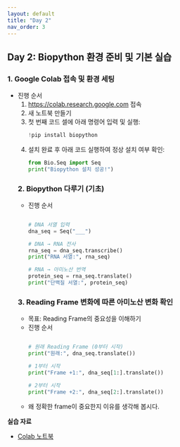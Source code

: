 ```yaml
---
layout: default
title: "Day 2"
nav_order: 3
---
```


## Day 2: Biopython 환경 준비 및 기본 실습

### 1. Google Colab 접속 및 환경 세팅
- 진행 순서
  1. https://colab.research.google.com 접속
  2. 새 노트북 만들기
  3. 첫 번째 코드 셀에 아래 명령어 입력 및 실행:
     ```python
     !pip install biopython
  4. 설치 완료 후 아래 코드 실행하여 정상 설치 여부 확인:
     ```python
     from Bio.Seq import Seq
     print("Biopython 설치 성공!")

  ### 2. Biopython 다루기 (기초)
  - 진행 순서
    ```python

    # DNA 서열 입력
    dna_seq = Seq("___")

    # DNA → RNA 전사
    rna_seq = dna_seq.transcribe()
    print("RNA 서열:", rna_seq)

    # RNA → 아미노산 번역
    protein_seq = rna_seq.translate()
    print("단백질 서열:", protein_seq)

  ### 3. Reading Frame 변화에 따른 아미노산 변화 확인
  - 목표: Reading Frame의 중요성을 이해하기
  - 진행 순서
    ```python

    # 원래 Reading Frame (0부터 시작)
    print("원래:", dna_seq.translate())

    # 1부터 시작
    print("Frame +1:", dna_seq[1:].translate())

    # 2부터 시작
    print("Frame +2:", dna_seq[2:].translate())

  - 왜 정확한 frame이 중요한지 이유를 생각해 봅시다.

**실습 자료**  
- [Colab 노트북](lectures/day1_notebook.ipynb)  

